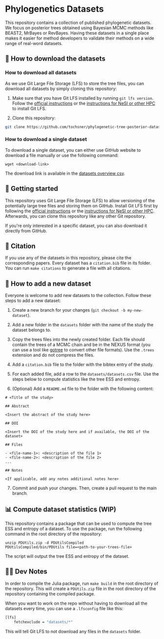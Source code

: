 # Phylogenetics Datasets

This repository contains a collection of published phylogenetic datasets. We focus on posterior trees obtained using Bayesian MCMC methods like BEAST2, MrBayes or RevBayes. Having these datasets in a single place makes it easier for method developers to validate their methods on a wide range of real-word datasets.

## 🌴 How to download the datasets

### How to download all datasets

As we use Git Large File Storage (LFS) to store the tree files, you can download all datasets by simply cloning this repository:

1. Make sure that you have Git LFS installed by running `git lfs version`. Follow the [official instructions](https://git-lfs.com/) or the [instructions for NeSI or other HPC](git_lfs_nesi.md) to install Git LFS.

2. Clone this repository:

```bash
git clone https://github.com/tochsner/phylogenetic-tree-posterior-datasets.git
```

### How to download a single dataset

To download a single dataset, you can either use GitHub website to download a file manually or use the following command:

```{bash}
wget <download-link>
```

The download link is available in the [datasets overview csv](datasets/datasets.csv).

## 🚀 Getting started

This repository uses Git Large File Storage (LFS) to allow versioning of the potentially large tree files and storing them on GitHub. Install Git LFS first by following the [official instructions](https://git-lfs.com/) or the [instructions for NeSI or other HPC](git_lfs_nesi.md). Afterwards, you can clone this repository like any other Git repository.

If you're only interested in a specific dataset, you can also download it directly from GitHub.

## 🔗 Citation

If you use any of the datasets in this repository, please cite the corresponding papers. Every dataset has a `citation.bib` file in its folder. You can run `make citations` to generate a file with all citations.

## 🌴 How to add a new dataset

Everyone is welcome to add new datasets to the collection. Follow these steps to add a new dataset:

1. Create a new branch for your changes (`git checkout -b my-new-dataset`).

2. Add a new folder in the `datasets` folder with the name of the study the dataset belongs to.

3. Copy the trees files into the newly created folder. Each file should contain the trees of a MCMC chain and be in the NEXUS format (you can use a tool like [gotree](https://github.com/evolbioinfo/gotree) to convert other file formats). Use the `.trees` extension and do not compress the files.

4. Add a `citation.bib` file to the folder with the bibtex entry of the study.

5. For each added file, add a row to the `datasets/datasets.csv` file. Use the steps below to compute statistics like the tree ESS and entropy.

6. (Optional) Add a `README.md` file to the folder with the following content:

```{markdown}
# <Title of the study>

## Abstract

<Insert the abstract of the study here>

## DOI

<Insert the DOI of the study here and if available, the DOI of the dataset>

## Files

- <file-name-1>: <description of the file 1>
- <file-name-2>: <description of the file 2>
...

## Notes

<If applicable, add any notes additional notes here>
```

7. Commit and push your changes. Then, create a pull request to the main branch.

## 📊 Compute dataset statistics (WIP)

This repository contains a package that can be used to compute the tree ESS and entropy of a dataset. To use the package, run the following command in the root directory of the repository:

```{bash}
unzip PDUtils.zip -d PDUtilsCompiled
PDUtilsCompiled/bin/PDUtils file=<path-to-your-trees-file>
```

The script will output the tree ESS and entropy of the dataset.

## 👩‍💻 Dev Notes

In order to compile the Julia package, run `make build` in the root directory of the repository. This will create a `PDUtils.zip` file in the root directory of the repository containing the compiled package.

When you want to work on the repo without having to download all the datasets every time, you can use a `.lfsconfig` file like this:

```bash
[lfs]
    fetchexclude = "datasets/*"
```

This will tell Git LFS to not download any files in the `datasets` folder.
